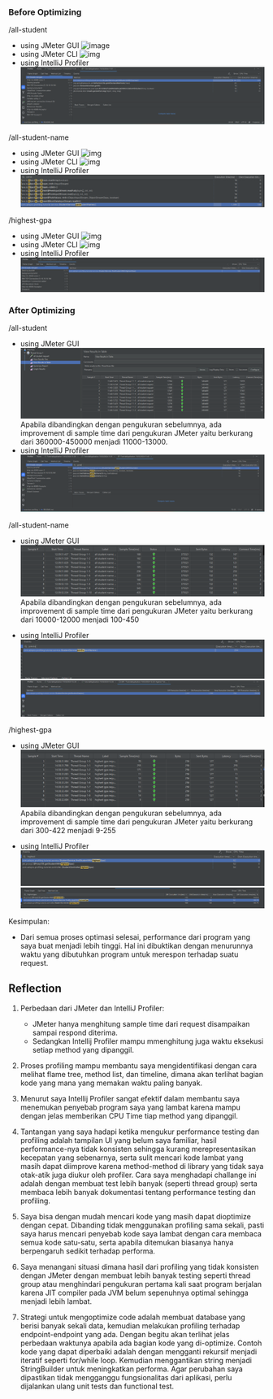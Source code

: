 ### Before Optimizing


/all-student
- using JMeter GUI
![image](https://i.ibb.co/0XTqrVy/all-student.png)
- using JMeter CLI
![img](https://i.ibb.co/1JQZ9fR/testresults1.png)
- using IntelliJ Profiler
![img.png](images/img.png)

/all-student-name
- using JMeter GUI
![img](https://i.ibb.co/VL2tFQQ/all-student-name.png)
- using JMeter CLI
![img](https://i.ibb.co/Z6gfG5p/testresults2.png)
- using IntelliJ Profiler
![img](images/image.png)


/highest-gpa
- using JMeter GUI
![img](https://i.ibb.co/sRXyZxf/highest-gpa.png)
- using JMeter CLI
![img](https://i.ibb.co/Zd4CpHQ/testresults3.png)
- using IntelliJ Profiler
![alt text](images/image-3.png)


### After Optimizing

/all-student
- using JMeter GUI
![img_2.png](images/img_2.png)
Apabila dibandingkan dengan pengukuran sebelumnya, ada improvement di sample time dari pengukuran JMeter yaitu berkurang dari 360000-450000 menjadi 11000-13000.
- using IntelliJ Profiler
![img_1.png](images/img_1.png)


/all-student-name
- using JMeter GUI
![alt text](images/image-1.png)
Apabila dibandingkan dengan pengukuran sebelumnya, ada improvement di sample time dari pengukuran JMeter yaitu berkurang dari 10000-12000 menjadi 100-450

- using IntelliJ Profiler
![alt text](images/image-0.png)
![alt text](images/image-2.png)

/highest-gpa
- using JMeter GUI
![alt text](images/image-5.png)
Apabila dibandingkan dengan pengukuran sebelumnya, ada improvement di sample time dari pengukuran JMeter yaitu berkurang dari 300-422 menjadi 9-255

- using IntelliJ Profiler
![alt text](images/image-4.png)
![alt text](images/image-6.png)

Kesimpulan:
- Dari semua proses optimasi selesai, performance dari program yang saya buat menjadi lebih tinggi. Hal ini dibuktikan dengan menurunnya waktu yang dibutuhkan program untuk merespon terhadap suatu request.

## Reflection
1. Perbedaan dari JMeter dan IntelliJ Profiler:
    - JMeter hanya menghitung sample time dari request disampaikan sampai respond diterima.
    - Sedangkan Intellij Profiler mampu mmenghitung juga waktu eksekusi setiap method yang dipanggil.

2. Proses profiling mampu membantu saya mengidentifikasi dengan cara melihat flame tree, method list, dan timeline, dimana akan terlihat bagian kode yang mana yang memakan waktu paling banyak.

3. Menurut saya Intellij Profiler sangat efektif dalam membantu saya menemukan penyebab program saya yang lambat karena mampu dengan jelas memberikan CPU Time tiap method yang dipanggil.

4. Tantangan yang saya hadapi ketika mengukur performance testing dan profiling adalah tampilan UI yang belum saya familiar, hasil performance-nya tidak konsisten sehingga kurang merepresentasikan kecepatan yang sebenarnya, serta sulit mencari kode lambat yang masih dapat diimprove karena method-method di library yang tidak saya otak-atik juga diukur oleh profiler.
Cara saya menghadapi challange ini adalah dengan membuat test lebih banyak (seperti thread group) serta membaca lebih banyak dokumentasi tentang performance testing dan profiling.

5. Saya bisa dengan mudah mencari kode yang masih dapat dioptimize dengan cepat. 
Dibanding tidak menggunakan profiling sama sekali, pasti saya harus mencari penyebab kode saya lambat dengan cara membaca semua kode satu-satu, serta apabila ditemukan biasanya hanya berpengaruh sedikit terhadap performa.

6. Saya menangani situasi dimana hasil dari profiling yang tidak konsisten dengan JMeter dengan membuat lebih banyak testing seperti thread group atau menghindari pengukuran pertama kali saat program berjalan karena JIT compiler pada JVM belum sepenuhnya optimal sehingga menjadi lebih lambat.

7. Strategi untuk mengoptimize code adalah membuat database yang berisi banyak sekali data, kemudian melakukan profiling terhadap endpoint-endpoint yang ada. Dengan begitu akan terlihat jelas perbedaan waktunya apabila ada bagian kode yang di-optimize. Contoh kode yang dapat diperbaiki adalah dengan mengganti rekursif menjadi iteratif seperti for/while loop. Kemudian menggantikan string menjadi StringBuilder untuk meningkatkan performa.
Agar perubahan saya dipastikan tidak mengganggu fungsionalitas dari aplikasi, perlu dijalankan ulang unit tests dan functional test.